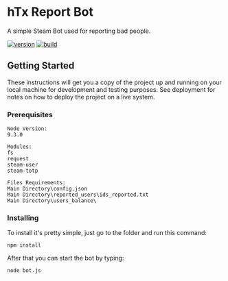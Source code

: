 # hTx Report Bot
A simple Steam Bot used for reporting bad people.

[![version](https://img.shields.io/badge/node-v9.3.0-orange)](https://nodejs.org/en/download/)
[![build](https://img.shields.io/badge/build-passing-brightgreen)](https://github.com/GabrielBigardi/hTx-Report-Bot/releases)

## Getting Started
These instructions will get you a copy of the project up and running on your local machine for development and testing purposes. See deployment for notes on how to deploy the project on a live system.

### Prerequisites
```
Node Version:
9.3.0

Modules:  
fs  
request  
steam-user  
steam-totp  

Files Requirements:  
Main Directory\config.json  
Main Directory\reported_users\ids_reported.txt  
Main Directory\users_balance\  
```

### Installing
To install it's pretty simple, just go to the folder and run this command:

```
npm install
```

After that you can start the bot by typing:

```
node bot.js
```
